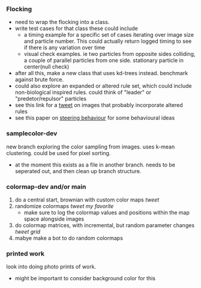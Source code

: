 ### Flocking
- need to wrap the flocking into a class.
- write test cases for that class these could include
    - a timing example for a specific set of cases iterating over image size and particle number. This could actually return logged timing to see if there is any variation over time
    - visual check examples. ie two particles from opposite sides colliding, a couple of parallel particles from one side. stationary particle in center(null check)
- after all this, make a new class that uses kd-trees instead. benchmark against brute force.
- could also explore an expanded or altered rule set, which could include non-biological inspired rules. could think of "leader" or "predetor/repulsor" particles
- see this link for a [tweet](https://twitter.com/mattdesl/status/835931748471013376) on images that probably incorporate altered rules
- see this paper on [steering behaviour](red3d.com/cwf/papers/1999/gdc99steer.pdf) for some behavioural ideas

### samplecolor-dev
new branch exploring the color sampling from images. uses k-mean clustering. could be used for pixel sorting.
- at the moment this exists as a file in another branch. needs to be seperated out, and then clean up branch structure.

### colormap-dev and/or main
1. do a central start, brownian with custom color maps *tweet*
2. randomize colormaps *tweet my favorite*
    - make sure to log the colormap values and positions within the map space alongside images
3. do colormap matrices, with incremental, but random parameter changes *tweet grid*
4. mabye make a bot to do random colormaps


### printed work
look into doing photo prints of work.
- might be important to consider background color for this

